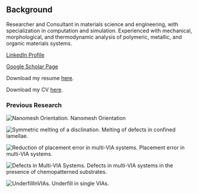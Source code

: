 ## Background

Researcher and Consultant in materials science and engineering, with specialization in computation and simulation. Experienced with mechanical, morphological, and thermodynamic analysis of polymeric, metallic, and organic materials systems.

[LinkedIn Profile](https://www.linkedin.com/in/corinne-carpenter/)

[Google Scholar Page](https://goo.gl/W875ni)

Download my resume [here]({{corinne-carpenter.github.io}}/Resume_CCarpenter.pdf).

Download my CV [here]({{corinne-carpenter.github.io}}/CV_CCarpenter.pdf).

### Previous Research

![Nanomesh Orientation.]({{corinne-carpenter.github.io}}/image-R-6-4-X-5-Per-0.png)
Nanomesh Orientation

![Symmetric melting of a disclination.]({{corinne-carpenter.github.io}}/S_noSolvent.gif)
Melting of defects in confined lamellae.

![Reduction of placement error in multi-VIA systems.]({{corinne-carpenter.github.io}}/3CylMoving.gif)
Placement error in multi-VIA systems.

![Defects in Multi-VIA Systems.]({{corinne-carpenter.github.io}}/imageDef1.png)
Defects in multi-VIA systems in the presence of chemopatterned substrates.

![UnderfillInVIAs.]({{corinne-carpenter.github.io}}/ShapeNoArrows.jpg)
Underfill in single VIAs.
